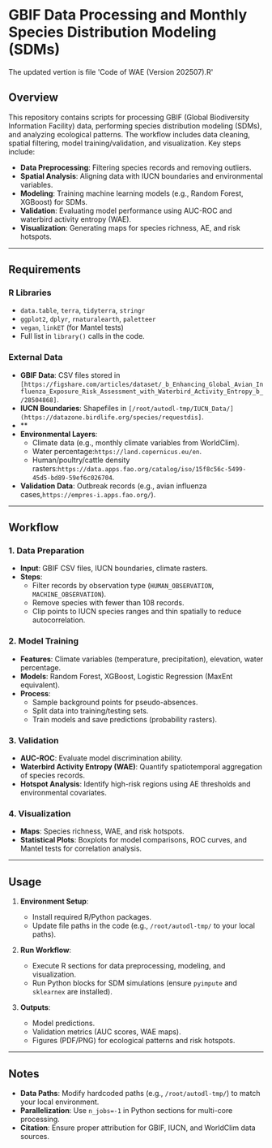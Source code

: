 # GBIF Data Processing and Monthly Species Distribution Modeling (SDMs)

The updated vertion is file 'Code of WAE (Version 202507).R'

## Overview
This repository contains scripts for processing GBIF (Global Biodiversity Information Facility) data, performing species distribution modeling (SDMs), and analyzing ecological patterns. The workflow includes data cleaning, spatial filtering, model training/validation, and visualization. Key steps include:
- **Data Preprocessing**: Filtering species records and removing outliers.
- **Spatial Analysis**: Aligning data with IUCN boundaries and environmental variables.
- **Modeling**: Training machine learning models (e.g., Random Forest, XGBoost) for SDMs.
- **Validation**: Evaluating model performance using AUC-ROC and waterbird activity entropy (WAE).
- **Visualization**: Generating maps for species richness, AE, and risk hotspots.

---

## Requirements
### R Libraries
- `data.table`, `terra`, `tidyterra`, `stringr`
- `ggplot2`, `dplyr`, `rnaturalearth`, `paletteer`
- `vegan`, `linkET` (for Mantel tests)
- Full list in `library()` calls in the code.


### External Data
- **GBIF Data**: CSV files stored in `[https://figshare.com/articles/dataset/_b_Enhancing_Global_Avian_Influenza_Exposure_Risk_Assessment_with_Waterbird_Activity_Entropy_b_/28504868]`.
- **IUCN Boundaries**: Shapefiles in `[/root/autodl-tmp/IUCN_Data/](https://datazone.birdlife.org/species/requestdis]`.
- **
- **Environmental Layers**: 
  - Climate data (e.g., monthly climate variables from WorldClim).
  - Water percentage:`https://land.copernicus.eu/en`.
  - Human/poultry/cattle density rasters:`https://data.apps.fao.org/catalog/iso/15f8c56c-5499-45d5-bd89-59ef6c026704`.
- **Validation Data**: Outbreak records (e.g., avian influenza cases,`https://empres-i.apps.fao.org/`).

---

## Workflow
### 1. Data Preparation
- **Input**: GBIF CSV files, IUCN boundaries, climate rasters.
- **Steps**:
  - Filter records by observation type (`HUMAN_OBSERVATION`, `MACHINE_OBSERVATION`).
  - Remove species with fewer than 108 records.
  - Clip points to IUCN species ranges and thin spatially to reduce autocorrelation.

### 2. Model Training
- **Features**: Climate variables (temperature, precipitation), elevation, water percentage.
- **Models**: Random Forest, XGBoost, Logistic Regression (MaxEnt equivalent).
- **Process**:
  - Sample background points for pseudo-absences.
  - Split data into training/testing sets.
  - Train models and save predictions (probability rasters).

### 3. Validation
- **AUC-ROC**: Evaluate model discrimination ability.
- **Waterbird Activity Entropy (WAE)**: Quantify spatiotemporal aggregation of species records.
- **Hotspot Analysis**: Identify high-risk regions using AE thresholds and environmental covariates.

### 4. Visualization
- **Maps**: Species richness, WAE, and risk hotspots.
- **Statistical Plots**: Boxplots for model comparisons, ROC curves, and Mantel tests for correlation analysis.


---

## Usage
1. **Environment Setup**:
   - Install required R/Python packages.
   - Update file paths in the code (e.g., `/root/autodl-tmp/` to your local paths).

2. **Run Workflow**:
   - Execute R sections for data preprocessing, modeling, and visualization.
   - Run Python blocks for SDM simulations (ensure `pyimpute` and `sklearnex` are installed).

3. **Outputs**:
   - Model predictions.
   - Validation metrics (AUC scores, WAE maps).
   - Figures (PDF/PNG) for ecological patterns and risk hotspots.

---

## Notes
- **Data Paths**: Modify hardcoded paths (e.g., `/root/autodl-tmp/`) to match your local environment.
- **Parallelization**: Use `n_jobs=-1` in Python sections for multi-core processing.
- **Citation**: Ensure proper attribution for GBIF, IUCN, and WorldClim data sources.



